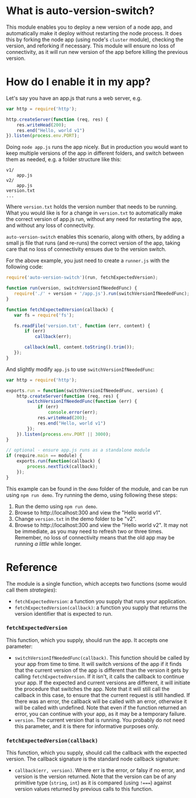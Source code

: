 What is auto-version-switch?
============================
This module enables you to deploy a new version of a node app, and automatically make it deploy without restarting the node process.
It does this by forking the node app (using node's `cluster` module), checking the version, and reforking if necessary.
This module will ensure no loss of connectivity, as it will run new version of the app before killing the previous version.

How do I enable it in my app?
=============================
Let's say you have an app.js that runs a web server, e.g.

```javascript
var http = require('http');

http.createServer(function (req, res) {
    res.writeHead(200);
    res.end("Hello, world v1")
}).listen(process.env.PORT);
```

Doing `node app.js` runs the app nicely. But in production you would want to keep multiple versions of the app in
different folders, and switch between them as needed, e.g. a folder structure like this:

```
v1/
    app.js
v2/
    app.js
version.txt
...
```

Where `version.txt` holds the version number that needs to be running. What you would like is for a change in `version.txt`
to automatically make the correct version of app.js run, without any need for restarting the app, and without
any loss of connectivity.

`auto-version-switch` enables this scenario, along with others, by adding a small js file that runs (and re-runs) the
 correct version of the app, taking care that no loss of connectivity ensues due to the version switch.

 For the above example, you just need to create a `runner.js` with the following code:

 ```javascript
require('auto-version-switch')(run, fetchExpectedVersion);

function run(version, switchVersionIfNeededFunc) {
    require('./' + version + '/app.js').run(switchVersionIfNeededFunc);
}

function fetchExpectedVersion(callback) {
    var fs = require('fs');

    fs.readFile('version.txt', function (err, content) {
        if (err)
            callback(err);

        callback(null, content.toString().trim());
    });
}
 ```

And slightly modify `app.js` to use `switchVersionIfNeededFunc`:

```javascript
var http = require('http');

exports.run = function(switchVersionIfNeededFunc, version) {
    http.createServer(function (req, res) {
        switchVersionIfNeededFunc(function (err) {
            if (err)
                console.error(err);
            res.writeHead(200);
            res.end("Hello, world v1")
        });
    }).listen(process.env.PORT || 3000);
}

// optional - ensure app.js runs as a standalone module
if (require.main == module) {
    exports.run(function(callback) {
        process.nextTick(callback);
    });
}
```

This example can be found in the `demo` folder of the module, and can be run using `npm run demo`. Try running the demo,
using following these steps:

1. Run the demo using `npm run demo`.
2. Browse to http://localhost:300 and view the "Hello world v1".
3. Change `version.txt` in the demo folder to be "v2".
4. Browse to http://localhost:300 and view the "Hello world v2". It may not be immediate, as you may
need to refresh two or three times. Remember, no loss of connectivity means that the old app may be running
_a little_ while longer.


Reference
=========

The module is a single function, which accepts two functions (some would call them _strategies_):

* `fetchExpectedVersion`: a function you supply that runs your application.
* `fetchExpectedVersion(callback)`: a function you supply that returns the version identifier that is expected to run.

### `fetchExpectedVersion`
This function, which you supply, should run the app. It accepts one parameter:
* `switchVersionIfNeededFunc(callback)`. This function should be called by your app from time to time.
  It will switch versions of the app if it finds that the current version of the app
  is different than the version it gets by calling `fetchExpectedVersion`. If it isn't, it
  calls the callback to continue your app. If the expected and current versions are different, it will initiate
  the procedure that switches the app. Note that it will still call the callback in this case, to ensure that the current
  request is still handled. If there was an error, the callback
  will be called with an error, otherwise it will be called with undefined. Note that even if the function returned an
  error, you can continue with your app, as it may be a temporary failure.
* `version`. The current version that is running.
You probably do not need this parameter, and it is there for informative purposes only.

### `fetchExpectedVersion(callback)`
This function, which you supply, should call the callback with the expected version. The callback signature
is the standard node callback signature:
* `callback(err, version)`. Where err is the error, or falsy if no error, and version is the version returned. Note
that the version can be of any primitive type (`string`, `int`) as it is compared (using `!===`) against version values
returned by previous calls to this function.
